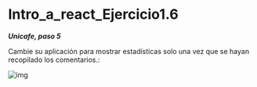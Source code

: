 # Intro_a_react_Ejercicio1.6

***Unicafe, paso 5***

Cambie su aplicación para mostrar estadísticas solo una vez que se hayan recopilado los comentarios.:

![img](https://fullstackopen.com/static/b453d7533ae85dcaf3eccf342a353c58/5a190/15e.png)

